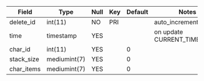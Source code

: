 **Field**|**Type**|**Null**|**Key**|**Default**|**Notes**
-----|-----|-----|-----|-----|-----
delete\_id|int(11)|NO|PRI| |auto\_increment
time|timestamp|YES| | |on update CURRENT\_TIMESTAMP
char\_id|int(11)|YES| |0| 
stack\_size|mediumint(7)|YES| |0| 
char\_items|mediumint(7)|YES| |0| 